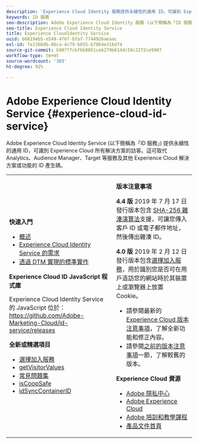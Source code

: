 ```yaml
---
description: 'Experience Cloud Identity 服務提供永續性的通用 ID，可識別 Experience Cloud 所有解決方案的訪客。 '
keywords: ID 服務
seo-description: Adobe Experience Cloud Identity 服務 (以下簡稱為「ID 服務」) 提供永續性的通用 ID，可識別 Experience Cloud 所有解決方案的訪客。這可取代 Analytics、Audience Manager、Target 等服務及其他 Experience Cloud 解決方案或功能的 ID 產生碼。
seo-title: Experience Cloud Identity Service
title: Experience CloudIdentity Service
uuid: b68194b5-e549-4f6f-bfaf-7744926aeaac
exl-id: fe1368db-06ca-4c79-b655-b7064e316d74
source-git-commit: b907ffcbfbb8851ce6279b614dc58c22f2ce9907
workflow-type: tm+mt
source-wordcount: '303'
ht-degree: 92%

---
```


# Adobe Experience Cloud Identity Service {#experience-cloud-id-service}

Adobe Experience Cloud Identity Service (以下簡稱為「ID 服務」) 提供永續性的通用 ID，可識別 Experience Cloud 所有解決方案的訪客。這可取代 Analytics、Audience Manager、Target 等服務及其他 Experience Cloud 解決方案或功能的 ID 產生碼。

<table id="table_5E612F746A704FE095B809A013EE977F" class="simpletable"> 
 <tbody> 
  <tr> 
   <td colname="col1"> <p> <b>快速入門</b> </p> <p> 
     <ul id="ul_D5EC6A54A03F4AB595B588116A7C1296"> 
      <li id="li_845F6DE25A1241439BCDCBC00459D7EB"> <a href="introduction/overview.md" format="dita" scope="local"> 概述 </a> </li> 
      <li id="li_47F399E1D4AF4F08BD647DF01A423BA7"> <a href="reference/requirements.md" format="dita" scope="local"> Experience Cloud Identity Service 的需求 </a> </li> 
      <li id="li_CBEEE79B45644F28A52B58DDF23DAD4F"> <a href="implementation-guides/standard.md#concept-89cd0199a9634fc48644f2d61e3d2445" format="dita" scope="local"> 透過 DTM 實現的標準實作 </a> </li> 
     </ul> </p> <p><b>Experience Cloud ID JavaScript 程式庫</b> </p> <p>Experience Cloud Identity Service 的 JavaScript 位於：<a href="https://github.com/Adobe-Marketing-Cloud/id-service/releases" format="https" scope="external">https://github.com/Adobe-Marketing-Cloud/id-service/releases</a> </p> <p> <b>全新或精選項目</b> </p> <p> 
     <ul id="ul_B0A25B6827734D55BB1E20D12334AC21"> 
      <li id="li_A66924F4948F4A5ABA545A89A28A6F6A"><a href="implementation-guides/opt-in-service/optin-overview.md#concept-f9b5db0d27a245fbadd3e19162319360" format="dita" scope="local">選擇加入服務</a> </li> 
      <li id="li_92D49CB788AD478EA74BCF5328CB9A14"> <a href="library/get-set/getvisitorvalues.md#reference-b8c9e17c170c4291829a792df46ce279" format="dita" scope="local"> getVisitorValues </a> </li> 
      <li id="li_9E512C6DD15C46C3ABD06ACD60D97E4A"> <a href="faq-intro/faq-intro.md" format="dita" scope="local"> 常見問題集 </a> </li> 
      <li id="li_B28082F3D075413D89E5AFB718657E17"> <a href="library/function-vars/coopsafe.md#reference-7fbed36f38a048d1a5883c53d430ddf4" format="dita" scope="local"> isCoopSafe </a> </li> 
      <li id="li_7744A4898EA542B9BF009D2066810050"> <a href="library/function-vars/idsyncontainerid.md#reference-5cfbed2240fa4def90f535f017a36015" format="dita" scope="local"> idSyncContainerID </a> </li> 
     </ul> </p> 
     <!-- 
     <p> <b>Announcements:</b> </p> 
     <p> <p>Important:  ID service support for Internet Explorer 6, 7, and 8 is deprecated and will be discontinued in a future release. </p> </p> 
     --> </td> 
   <td colname="col2"> <p> <b>版本注意事項</b> </p> <p><b>4.4 版</b> 2019 年 7 月 17 日發行版本包含 <a href="reference/hashing-support.md" format="dita" scope="local">SHA-256 雜湊演算法</a>支援，可讓您傳入客戶 ID 或電子郵件地址，然後傳出雜湊 ID。</p><p><b>4.0 版</b> 2019 年 2 月 12 日發行版本包含<a href="implementation-guides/opt-in-service/optin-overview.md#concept-f9b5db0d27a245fbadd3e19162319360" format="dita" scope="local">選擇加入服務</a>，用於識別您是否可在用戶造訪您的網站時於其裝置上或瀏覽器上放置 Cookie。 </p> <p> 
     <ul id="ul_4F06F170F214492780C7D25A069F799F"> 
      <li id="li_45A7CD556FE44F4DAB035C736A058F36"> 請參閱最新的 <a href="https://experienceleague.adobe.com/docs/release-notes/experience-cloud/current.html?lang=en" format="https" scope="external">Experience Cloud 版本注意事項</a>，了解全新功能和修正內容。 </li> 
      <li id="li_10CC4FBFEFC947CA9AD15F52D9715257">請參閱<a href="https://experienceleague.adobe.com/docs/release-notes/experience-cloud/current.html?lang=en" format="html" scope="external">之前的版本注意事項</a>一節，了解較舊的版本。 </li> 
     </ul> </p> <p> <b>Experience Cloud 資源</b> </p> <p> 
     <ul id="ul_E30EC96BDC624B5591F0470D430B7F41"> 
      <li id="li_F3A5CCFAE0F247CEB41A03CA8E03106B"> <a href="https://www.adobe.com/tw/privacy.html" format="http" scope="external"> Adobe 隱私中心</a> </li> 
      <li id="li_A54C1EB170EA4B8FA6A81B90AB0C39DD"> <a href="https://experienceleague.adobe.com/docs/home.html?lang=en" scope="external" format="http"> Adobe Experience Cloud</a> </li> 
      <li id="li_1938F7044F544481A6CC0F45CC22B80A"> <a href="http://helpx.adobe.com/tw/learning.html?promoid=KAUDK" scope="external" format="http"> Adobe 培訓和教學課程</a> </li> 
      <li id="li_C71459E0D1464C05B8B9387C43541F17"> <a href="https://helpx.adobe.com/tw/support/experience-cloud.html" scope="external" format="https"> 產品文件首頁</a> </li> 
     </ul> </p> </td> 
  </tr> 
 </tbody> 
</table>
